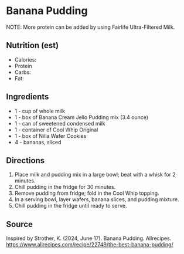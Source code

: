 # Banana Pudding
NOTE: More protein can be added by using Fairlife Ultra-Filtered Milk.

## Nutrition (est)
* Calories:
* Protein
* Carbs:
* Fat:

## Ingredients
* 1 - cup of whole milk 
* 1 - box of Banana Cream Jello Pudding mix (3.4 ounce)
* 1 - can of sweetened condensed milk
* 1 - container of Cool Whip Original
* 1 - box of Nilla Wafer Cookies
* 4 - bananas, sliced

## Directions
1. Place milk and pudding mix in a large bowl; beat with a whisk for 2 minutes. 
2. Chill pudding in the fridge for 30 minutes.
3. Remove pudding from fridge; fold in the Cool Whip topping.
4. In a serving bowl, layer wafers, banana slices, and pudding mixture.
5. Chill pudding in the fridge until ready to serve.

## Source
Inspired by Strother, K. (2024, June 17). Banana Pudding. Allrecipes. https://www.allrecipes.com/recipe/22749/the-best-banana-pudding/ 


